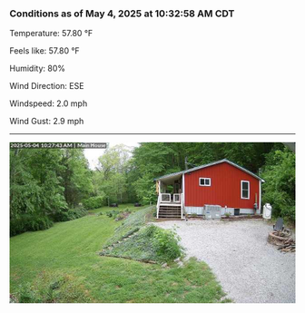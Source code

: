 ### Conditions as of May 4, 2025 at 10:32:58 AM CDT 

Temperature: 57.80 &deg;F

Feels like: 57.80 &deg;F

Humidity: 80%

Wind Direction: ESE

Windspeed: 2.0 mph

Wind Gust: 2.9 mph

---

<img src="./images/latest.jpeg"/>

